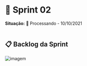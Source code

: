 # 🧩 Sprint 02
**Situação:** 🚧 Processando - 10/10/2021 <br><br>

## 📋 Backlog da Sprint
![imagem](https://user-images.githubusercontent.com/64923139/136706088-adae447c-b46e-4432-bfc1-38136791b4f8.PNG)
